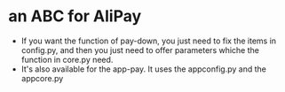 an ABC for AliPay
========

- If you want the function of pay-down, you just need to fix the items in config.py, and then you just need to offer parameters whiche the function in core.py need.
- It's also available for the app-pay. It uses the appconfig.py and the appcore.py
